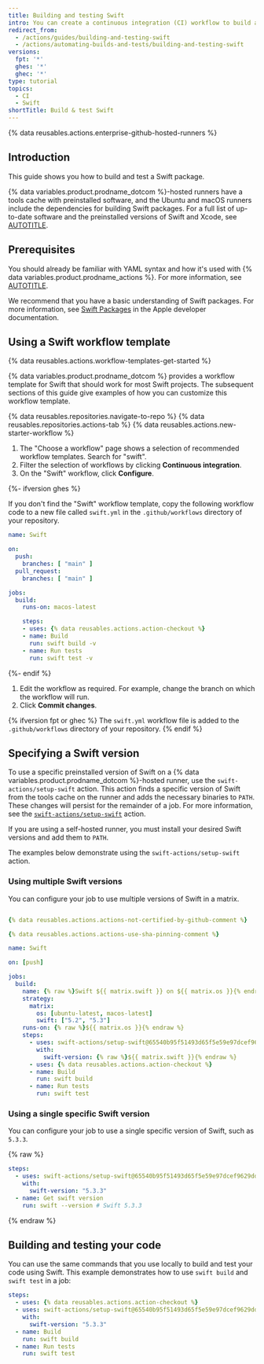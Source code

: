 ```yaml
---
title: Building and testing Swift
intro: You can create a continuous integration (CI) workflow to build and test your Swift project.
redirect_from:
  - /actions/guides/building-and-testing-swift
  - /actions/automating-builds-and-tests/building-and-testing-swift
versions:
  fpt: '*'
  ghes: '*'
  ghec: '*'
type: tutorial
topics:
  - CI
  - Swift
shortTitle: Build & test Swift
---
```


{% data reusables.actions.enterprise-github-hosted-runners %}

## Introduction

This guide shows you how to build and test a Swift package.

{% data variables.product.prodname_dotcom %}-hosted runners have a tools cache with preinstalled software, and the Ubuntu and macOS runners include the dependencies for building Swift packages. For a full list of up-to-date software and the preinstalled versions of Swift and Xcode, see [AUTOTITLE](/actions/using-github-hosted-runners/about-github-hosted-runners#supported-software).

## Prerequisites

You should already be familiar with YAML syntax and how it's used with {% data variables.product.prodname_actions %}. For more information, see [AUTOTITLE](/actions/using-workflows/workflow-syntax-for-github-actions).

We recommend that you have a basic understanding of Swift packages. For more information, see [Swift Packages](https://developer.apple.com/documentation/xcode/swift-packages) in the Apple developer documentation.

## Using a Swift workflow template

{% data reusables.actions.workflow-templates-get-started %}

{% data variables.product.prodname_dotcom %} provides a workflow template for Swift that should work for most Swift projects. The subsequent sections of this guide give examples of how you can customize this workflow template.

{% data reusables.repositories.navigate-to-repo %}
{% data reusables.repositories.actions-tab %}
{% data reusables.actions.new-starter-workflow %}
1. The "Choose a workflow" page shows a selection of recommended workflow templates. Search for "swift".
1. Filter the selection of workflows by clicking **Continuous integration**.
1. On the "Swift" workflow, click **Configure**.

{%- ifversion ghes %}

   If you don't find the "Swift" workflow template, copy the following workflow code to a new file called `swift.yml` in the `.github/workflows` directory of your repository.

   ```yaml copy
   name: Swift

   on:
     push:
       branches: [ "main" ]
     pull_request:
       branches: [ "main" ]

   jobs:
     build:
       runs-on: macos-latest

       steps:
       - uses: {% data reusables.actions.action-checkout %}
       - name: Build
         run: swift build -v
       - name: Run tests
         run: swift test -v
   ```

{%- endif %}

1. Edit the workflow as required. For example, change the branch on which the workflow will run.
1. Click **Commit changes**.

{% ifversion fpt or ghec %}
   The `swift.yml` workflow file is added to the `.github/workflows` directory of your repository.
{% endif %}

## Specifying a Swift version

To use a specific preinstalled version of Swift on a {% data variables.product.prodname_dotcom %}-hosted runner, use the `swift-actions/setup-swift` action. This action finds a specific version of Swift from the tools cache on the runner and adds the necessary binaries to `PATH`. These changes will persist for the remainder of a job. For more information, see the [`swift-actions/setup-swift`](https://github.com/marketplace/actions/setup-swift) action.

If you are using a self-hosted runner, you must install your desired Swift versions and add them to `PATH`.

The examples below demonstrate using the `swift-actions/setup-swift` action.

### Using multiple Swift versions

You can configure your job to use multiple versions of Swift in a matrix.

```yaml copy

{% data reusables.actions.actions-not-certified-by-github-comment %}

{% data reusables.actions.actions-use-sha-pinning-comment %}

name: Swift

on: [push]

jobs:
  build:
    name: {% raw %}Swift ${{ matrix.swift }} on ${{ matrix.os }}{% endraw %}
    strategy:
      matrix:
        os: [ubuntu-latest, macos-latest]
        swift: ["5.2", "5.3"]
    runs-on: {% raw %}${{ matrix.os }}{% endraw %}
    steps:
      - uses: swift-actions/setup-swift@65540b95f51493d65f5e59e97dcef9629ddf11bf
        with:
          swift-version: {% raw %}${{ matrix.swift }}{% endraw %}
      - uses: {% data reusables.actions.action-checkout %}
      - name: Build
        run: swift build
      - name: Run tests
        run: swift test
```

### Using a single specific Swift version

You can configure your job to use a single specific version of Swift, such as `5.3.3`.

{% raw %}

```yaml copy
steps:
  - uses: swift-actions/setup-swift@65540b95f51493d65f5e59e97dcef9629ddf11bf
    with:
      swift-version: "5.3.3"
  - name: Get swift version
    run: swift --version # Swift 5.3.3
```

{% endraw %}

## Building and testing your code

You can use the same commands that you use locally to build and test your code using Swift. This example demonstrates how to use `swift build` and `swift test` in a job:

```yaml copy
steps:
  - uses: {% data reusables.actions.action-checkout %}
  - uses: swift-actions/setup-swift@65540b95f51493d65f5e59e97dcef9629ddf11bf
    with:
      swift-version: "5.3.3"
  - name: Build
    run: swift build
  - name: Run tests
    run: swift test
```
